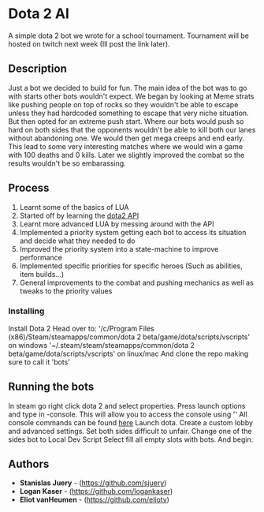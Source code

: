 # Dota 2 AI

A simple dota 2 bot we wrote for a school tournament. Tournament will be hosted on twitch next week (Ill post the link later).

## Description

Just a bot we decided to build for fun. The main idea of the bot was to go with starts other bots wouldn't expect. We began by looking at Meme strats like pushing people on top of rocks so they wouldn't be able to escape unless they had hardcoded something to escape that very niche situation. But then opted for an extreme push start. Where our bots would push so hard on both sides that the opponents wouldn't be able to kill both our lanes without abandoning one. We would then get mega creeps and end early. This lead to some very interesting matches where we would win a game with 100 deaths and 0 kills. Later we slightly improved the combat so the results wouldn't be so embarassing.

## Process

1) Learnt some of the basics of LUA
2) Started off by learning the [dota2 API](https://developer.valvesoftware.com/wiki/Dota_Bot_Scripting)
3) Learnt more advanced LUA by messing around with the API
4) Implemented a priority system getting each bot to access its situation and decide what they needed to do
5) Improved the priority system into a state-machine to improve performance
6) Implemented specific priorities for specific heroes (Such as abilities, item builds...)
7) General improvements to the combat and pushing mechanics as well as tweaks to the priority values

### Installing

Install Dota 2
Head over to:
'/c/Program Files (x86)/Steam/steamapps/common/dota 2 beta/game/dota/scripts/vscripts' on windows
'~/.steam/steam/steamapps/common/dota 2 beta/game/dota/scripts/vscripts' on linux/mac
And clone the repo making sure to call it 'bots'

## Running the bots

In steam go right click dota 2 and select properties.
Press launch options and type in -console.
This will allow you to access the console using '\'
All console commands can be found [here](https://dota2.gamepedia.com/List_of_Console_Commands)
Launch dota.
Create a custom lobby and advanced settings.
Set both sides difficult to unfair.
Change one of the sides bot to Local Dev Script
Select fill all empty slots with bots.
And begin.

## Authors

* **Stanislas Juery** - (https://github.com/sjuery)
* **Logan Kaser** - (https://github.com/logankaser)
* **Eliot vanHeumen** - (https://github.com/eliotv)
